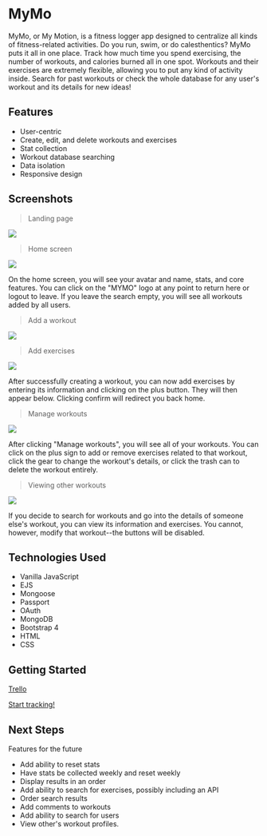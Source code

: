 # MyMo
MyMo, or My Motion, is a fitness logger app designed to centralize all kinds of fitness-related activities.  Do you run, swim, or do calesthentics? MyMo puts it all in one place.  Track how much time you spend exercising, the number of workouts, and calories burned all in one spot.  Workouts and their exercises are extremely flexible, allowing you to put any kind of activity inside. Search for past workouts or check the whole database for any user's workout and its details for new ideas!

## Features
* User-centric
* Create, edit, and delete workouts and exercises
* Stat collection
* Workout database searching
* Data isolation
* Responsive design

## Screenshots

> Landing page

<img src="https://i.imgur.com/T9sgdrt.png">

> Home screen

<img src="https://i.imgur.com/UNIFhTy.png">

On the home screen, you will see your avatar and name, stats, and core features.  You can click on the "MYMO" logo at any point to return here or logout to leave.  If you leave the search empty, you will see all workouts added by all users.

> Add a workout

<img src="https://i.imgur.com/hCeCfOP.png">

> Add exercises

<img src="https://i.imgur.com/IW0OXYl.png">

After successfully creating a workout, you can now add exercises by entering its information and clicking on the plus button.  They will then appear below.  Clicking confirm will redirect you back home.

> Manage workouts

<img src="https://i.imgur.com/zkXm0kP.png">

After clicking "Manage workouts", you will see all of your workouts.  You can click on the plus sign to add or remove exercises related to that workout, click the gear to change the workout's details, or click the trash can to delete the workout entirely.

> Viewing other workouts

<img src="https://i.imgur.com/8O9zkLy.png">

If you decide to search for workouts and go into the details of someone else's workout, you can view its information and exercises.  You cannot, however, modify that workout--the buttons will be disabled.

## Technologies Used
* Vanilla JavaScript
* EJS
* Mongoose
* Passport
* OAuth
* MongoDB
* Bootstrap 4
* HTML
* CSS

## Getting Started
[Trello](https://trello.com/b/kkd7kzDN/mymo)

[Start tracking!](https://my-mo.herokuapp.com)

## Next Steps
Features for the future

* Add ability to reset stats
* Have stats be collected weekly and reset weekly
* Display results in an order
* Add ability to search for exercises, possibly including an API
* Order search results
* Add comments to workouts 
* Add ability to search for users
* View other's workout profiles.
